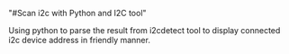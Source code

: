 "#Scan i2c with Python and I2C tool" 


Using python to parse the result from i2cdetect tool to display connected i2c device address in friendly manner.
